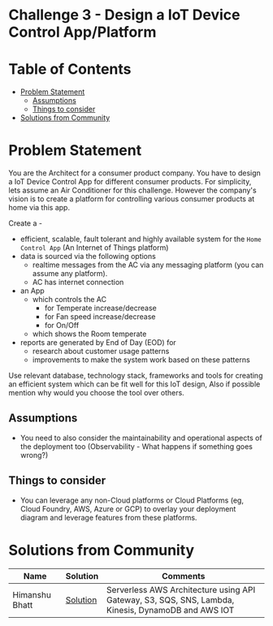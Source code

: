 # Challenge 3 - Design a IoT Device Control App/Platform

# Table of Contents
- [Problem Statement](#problem-statement)
    - [Assumptions](#assumptions)
    - [Things to consider](#things-to-consider)
- [Solutions from Community](#solutions-from-community)

# Problem Statement
You are the Architect for a consumer product company. You have to design a IoT Device Control App for different consumer products. For simplicity, lets assume an Air Conditioner for this challenge.
However the company's vision is to create a platform for controlling various consumer products at home via this app.

Create a -
- efficient, scalable, fault tolerant and highly available system for the `Home Control App` (An Internet of Things platform)
- data is sourced via the following options
    - realtime messages from the AC via any messaging platform (you can assume any platform).
    - AC has internet connection
- an App
    - which controls the AC 
        - for Temperate increase/decrease
        - for Fan speed increase/decrease
        - for On/Off
    - which shows the Room temperate
- reports are generated by End of Day (EOD) for
    - research about customer usage patterns
    - improvements to make the system work based on these patterns

Use relevant database, technology stack, frameworks and tools for creating an efficient system which can be fit well for this IoT design, Also if possible mention why would you choose the tool over others.

## Assumptions
- You need to also consider the maintainability and operational aspects of the deployment too (Observability - What happens if something goes wrong?)
 
## Things to consider
- You can leverage any non-Cloud platforms or Cloud Platforms (eg, Cloud Foundry, AWS, Azure or GCP) to overlay your deployment diagram and leverage features from these platforms.

# Solutions from Community
Name      |   Solution      | Comments 
----      | ----            | ----
Himanshu Bhatt | [Solution](./HimanshuBhatt.png) | Serverless AWS Architecture using API Gateway, S3, SQS, SNS, Lambda, Kinesis, DynamoDB and AWS IOT
